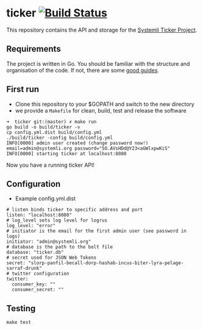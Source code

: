 # ticker [![Build Status](https://travis-ci.com/systemli/ticker.svg?branch=master)](https://travis-ci.com/systemli/ticker)

This repository contains the API and storage for the [Systemli Ticker Project](https://www.systemli.org/en/service/ticker.html).

## Requirements

The project is written in Go. You should be familiar with the structure and organisation of the code. If not, there are some [good guides](https://golang.org/doc/code.html).

## First run 

  * Clone this repository to your $GOPATH and switch to the new directory
  * we provide a `Makefile` for clean, build, test and release the software

```
➜  ticker git:(master) ✗ make run
go build -o build/ticker -v
cp config.yml.dist build/config.yml
./build/ticker -config build/config.yml
INFO[0000] admin user created (change password now!)     email=admin@systemli.org password="5O.AVsHDd@Y23<aGWlxpwKiS"
INFO[0000] starting ticker at localhost:8080
```

Now you have a running ticker API!

## Configuration

  * Example config.yml.dist

```
# listen binds ticker to specific address and port
listen: "localhost:8080"
# log_level sets log level for logrus
log_level: "error"
# initiator is the email for the first admin user (see password in logs)
initiator: "admin@systemli.org"
# database is the path to the bolt file
database: "ticker.db"
# secret used for JSON Web Tokens
secret: "slorp-panfil-becall-dorp-hashab-incus-biter-lyra-pelage-sarraf-drunk"
# twitter configuration
twitter:
  consumer_key: ""
  consumer_secret: ""

```

## Testing

```
make test
```

